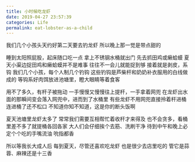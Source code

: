 ```yaml
---
title: 小时候吃龙虾
date: 2019-04-27 23:57:39
categories: Life
permalink: eat-lobster-as-a-child
---
```


我们几个小孩头天约好第二天要去钓龙虾
所以晚上那一觉是带点甜的

睡到太阳照屁股，起床随口吃一点
拿上不锈钢水桶就出门
先去抓田鸡或癞蛤蟆
夏天小渠边捉田鸡和癞蛤蟆并不是难事
往往不一会儿就能捉到够
接着就是剥皮，系钩
我们几个小孩，每个人制几个钓钩
这些钓钩是芦柴杆和奶奶补衣服用的白线做成的
等钩系好肉饵放进池塘里，瞪大眼睛等着食客

用不了多久，有杆子被拖动
一手慢慢又慢慢往上提杆，一手拿着网兜
在龙虾出水面的那瞬间变会落入网兜中，进而到了水桶里
有些龙虾不用网兜直接拎着杆进桶
连进桶了还不松口
不知道你知不知道，这是你的断头饭啊

夏天池塘里龙虾太多了
常常我们需要互相帮忙着收杆才来得及
也不会贪多，看桶里差不多了就提桶各回各家
大人们会仔细挨个去筋、洗刷干净
待到中午和晚上必定个个吃的手嘴流油
吮指都香

所以等我长大成人后
每到夏天，尽管还喜欢吃龙虾
也是很少去店里吃的
管它是蒜蓉、麻辣还是十三香